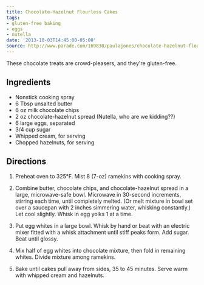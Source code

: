 ```yaml
---
title: Chocolate-Hazelnut Flourless Cakes
tags:
- gluten-free baking
- eggs
- nutella
date: '2013-10-03T14:45:00-05:00'
source: http://www.parade.com/169830/paulajones/chocolate-hazelnut-flourless-chocolate-cakes/print/
---
```

These chocolate treats are crowd-pleasers, and they're gluten-free.

## Ingredients

-   Nonstick cooking spray
-   6 Tbsp unsalted butter
-   6 oz milk chocolate chips
-   2 oz chocolate-hazelnut spread (Nutella, who are we kidding??)
-   6 large eggs, separated
-   3/4 cup sugar
-   Whipped cream, for serving
-   Chopped hazelnuts, for serving

## Directions

1.  Preheat oven to 325&deg;F. Mist 8 (7-oz) ramekins with cooking spray.

2.  Combine butter, chocolate chips, and chocolate-hazelnut spread in a
    large, microwave-safe bowl. Microwave in 30-second increments,
    stirring each time, until completely melted. (Or melt mixture in
    bowl set over a saucepan with 2 inches simmering water, whisking
    constantly.) Let cool slightly. Whisk in egg yolks 1 at a time.

3.  Put egg whites in a large bowl. Whisk by hand or beat with an
    electric mixer fitted with a whisk attachment until stiff peaks
    form. Add sugar. Beat until glossy.

4.  Mix half of egg whites into chocolate mixture, then fold in
    remaining whites. Divide mixture among ramekins.

5.  Bake until cakes pull away from sides, 35 to 45 minutes. Serve warm
    with whipped cream and hazelnuts.
